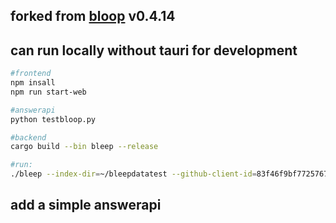 ## forked from [bloop](https://github.com/BloopAI/bloop) v0.4.14
## can run locally without tauri for development
```bash
#frontend
npm insall
npm run start-web

#answerapi
python testbloop.py

#backend
cargo build --bin bleep --release

#run:
./bleep --index-dir=~/bleepdatatest --github-client-id=83f46f9bf7725767dc55 --github-client-secret=c1d3fe9497e9a982c3e6535ae4a90d50db8e7a3b --source-dir=~/bleepsrcdir --host=0.0.0.0 --answer-api-url=http://answerapi-url

```
## add a simple answerapi 